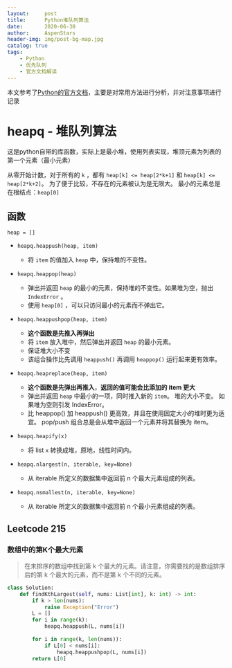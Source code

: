```yaml
---
layout:     post
title:      Python堆队列算法
date:       2020-06-30
author:     AspenStars
header-img: img/post-bg-map.jpg
catalog: true
tags:
    - Python
    - 优先队列
    - 官方文档解读
---
```

本文参考了[Python的官方文档](https://docs.python.org/zh-cn/3/library/heapq.html)，主要是对常用方法进行分析，并对注意事项进行记录

# heapq - 堆队列算法

这是python自带的库函数，实际上是最小堆，使用列表实现，堆顶元素为列表的第一个元素（最小元素）

从零开始计数，对于所有的 `k` ，都有 `heap[k] <= heap[2*k+1]` 和 `heap[k] <= heap[2*k+2]`。 为了便于比较，不存在的元素被认为是无限大。 最小的元素总是在根结点：`heap[0]`

## 函数
`heap = []`

- `heapq.heappush(heap, item)`
    - 将 `item` 的值加入 `heap` 中，保持堆的不变性。

- `heapq.heappop(heap)`
    - 弹出并返回 `heap` 的最小的元素，保持堆的不变性。如果堆为空，抛出 `IndexError` 。
    - 使用 `heap[0]` ，可以只访问最小的元素而不弹出它。

- `heapq.heappushpop(heap, item)`
    - **这个函数是先推入再弹出**
    - 将 `item` 放入堆中，然后弹出并返回 `heap` 的最小元素。
    - 保证堆大小不变
    - 该组合操作比先调用 `heappush()` 再调用 `heappop()` 运行起来更有效率。

- `heapq.heapreplace(heap, item)`
    - **这个函数是先弹出再推入**，**返回的值可能会比添加的 item 更大**
    - 弹出并返回 `heap` 中最小的一项，同时推入新的 `item`。 堆的大小不变。 如果堆为空则引发 IndexError。
    - 比 heappop() 加 heappush() 更高效，并且在使用固定大小的堆时更为适宜。 pop/push 组合总是会从堆中返回一个元素并将其替换为 item。

- `heapq.heapify(x)`
    - 将 list `x` 转换成堆，原地，线性时间内。

- `heapq.nlargest(n, iterable, key=None)`
    - 从 iterable 所定义的数据集中返回前 n 个最大元素组成的列表。

- `heapq.nsmallest(n, iterable, key=None)`
    - 从 iterable 所定义的数据集中返回前 n 个最小元素组成的列表。 

## Leetcode 215
### 数组中的第K个最大元素
> 在未排序的数组中找到第 k 个最大的元素。请注意，你需要找的是数组排序后的第 k 个最大的元素，而不是第 k 个不同的元素。

```python
class Solution:
    def findKthLargest(self, nums: List[int], k: int) -> int:
        if k > len(nums):
            raise Exception("Error")
        L = []
        for i in range(k):
            heapq.heappush(L, nums[i])
        
        for i in range(k, len(nums)):
            if L[0] < nums[i]:
                heapq.heappushpop(L, nums[i])
        return L[0]
```
